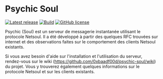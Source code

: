# Psychic Soul

[![Latest release](https://img.shields.io/badge/latest_release-1.3.2-orange.svg)](https://github.com/thibaultmeyer/psychic-soul/releases)
[![Build](https://api.travis-ci.org/thibaultmeyer/psychic-soul.svg?branch=master)](https://travis-ci.org/github/thibaultmeyer/psychic-soul)
[![GitHub license](https://img.shields.io/badge/license-MIT-blue.svg)](https://raw.githubusercontent.com/thibaultmeyer/psychic-soul/master/LICENSE)


Psychic (Soul) est un serveur de messagerie instantanée utilisant le protocole
Netsoul. Il a été développé à partir des quelques RFC trouvées sur internet et
des observations faites sur le comportement des clients Netsoul existants.


Si vous avez besoin d'aide sur l'installation et l'utilisation du serveur,
rendez-vous sur le wiki (https://github.com/0xbaadf00d/psychic-soul/wiki) du
projet. Vous y trouverez également quelques informations sur le protocole
Netsoul et sur les clients existants.
